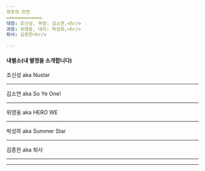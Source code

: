 ```yaml
---
최후의 만찬
=============
대장: 조신성, 부장: 김소연,<hr/>
과장: 위영웅, 대리: 박성하,<hr/>
퇴사: 김종찬<hr/>

---
```

#### 내별소(내 별명을 소개합니다)
조신성 aka Nustar<hr/>
김소연 aka So Ye One!<hr/>
위영웅 aka HERO WE<hr/>
박성하 aka Summer Star<hr/>
김종찬 aka 퇴사<hr/>

---


